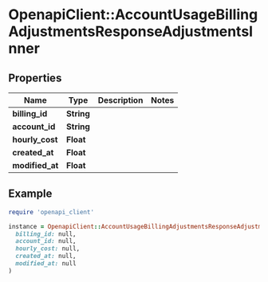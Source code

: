 # OpenapiClient::AccountUsageBillingAdjustmentsResponseAdjustmentsInner

## Properties

| Name | Type | Description | Notes |
| ---- | ---- | ----------- | ----- |
| **billing_id** | **String** |  |  |
| **account_id** | **String** |  |  |
| **hourly_cost** | **Float** |  |  |
| **created_at** | **Float** |  |  |
| **modified_at** | **Float** |  |  |

## Example

```ruby
require 'openapi_client'

instance = OpenapiClient::AccountUsageBillingAdjustmentsResponseAdjustmentsInner.new(
  billing_id: null,
  account_id: null,
  hourly_cost: null,
  created_at: null,
  modified_at: null
)
```

